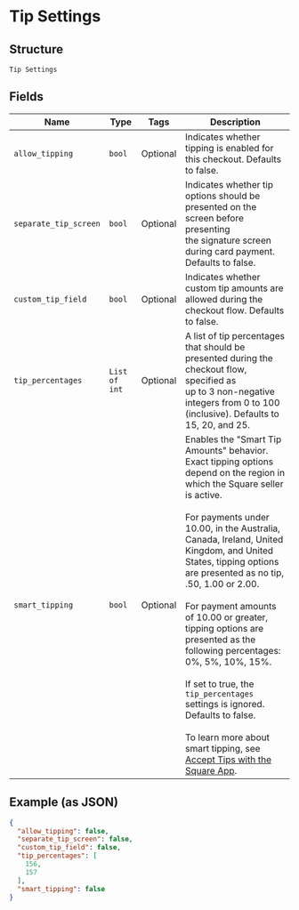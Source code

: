 
# Tip Settings

## Structure

`Tip Settings`

## Fields

| Name | Type | Tags | Description |
|  --- | --- | --- | --- |
| `allow_tipping` | `bool` | Optional | Indicates whether tipping is enabled for this checkout. Defaults to false. |
| `separate_tip_screen` | `bool` | Optional | Indicates whether tip options should be presented on the screen before presenting<br>the signature screen during card payment. Defaults to false. |
| `custom_tip_field` | `bool` | Optional | Indicates whether custom tip amounts are allowed during the checkout flow. Defaults to false. |
| `tip_percentages` | `List of int` | Optional | A list of tip percentages that should be presented during the checkout flow, specified as<br>up to 3 non-negative integers from 0 to 100 (inclusive). Defaults to 15, 20, and 25. |
| `smart_tipping` | `bool` | Optional | Enables the "Smart Tip Amounts" behavior.<br>Exact tipping options depend on the region in which the Square seller is active.<br><br>For payments under 10.00, in the Australia, Canada, Ireland, United Kingdom, and United States, tipping options are presented as no tip, .50, 1.00 or 2.00.<br><br>For payment amounts of 10.00 or greater, tipping options are presented as the following percentages: 0%, 5%, 10%, 15%.<br><br>If set to true, the `tip_percentages` settings is ignored.<br>Defaults to false.<br><br>To learn more about smart tipping, see [Accept Tips with the Square App](../../https://squareup.com/help/us/en/article/5069-accept-tips-with-the-square-app). |

## Example (as JSON)

```json
{
  "allow_tipping": false,
  "separate_tip_screen": false,
  "custom_tip_field": false,
  "tip_percentages": [
    156,
    157
  ],
  "smart_tipping": false
}
```

